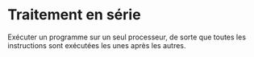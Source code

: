 # Traitement en série

Exécuter un programme sur un seul processeur, de sorte que toutes les instructions sont exécutées les unes après les autres.